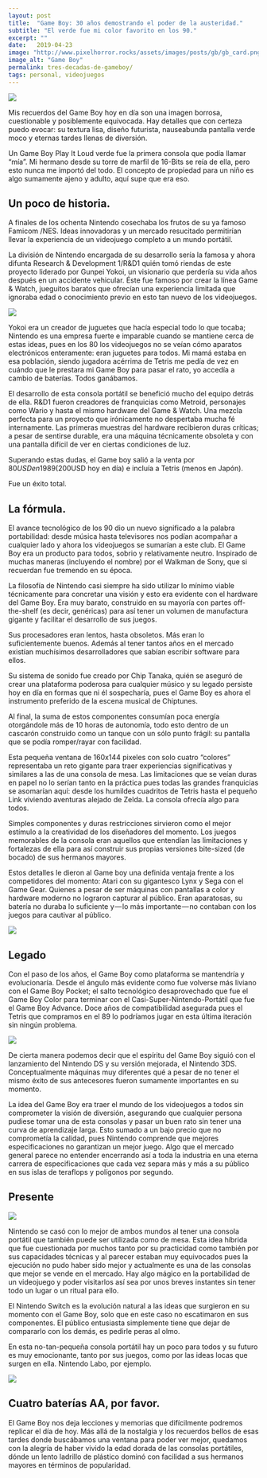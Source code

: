 ```yaml
---
layout: post
title:  "Game Boy: 30 años demostrando el poder de la austeridad."
subtitle: "El verde fue mi color favorito en los 90."
excerpt: ""
date:   2019-04-23
image: "http://www.pixelhorror.rocks/assets/images/posts/gb/gb_card.png"
image_alt: "Game Boy"
permalink: tres-decadas-de-gameboy/
tags: personal, videojuegos
---
```


<img src="/assets/images/posts/gb/gb_title.png" class="center db mt4 mt5-l mb3 mb3-l">

Mis recuerdos del Game Boy hoy en día son una imagen borrosa, cuestionable y posiblemente equivocada. Hay detalles que con certeza puedo evocar: su textura lisa, diseño futurista, nauseabunda pantalla verde moco y eternas tardes llenas de diversión.

Un Game Boy Play It Loud verde fue la primera consola que podía llamar “mía”. Mi hermano desde su torre de marfil de 16-Bits se reía de ella, pero esto nunca me importó del todo. El concepto de propiedad para un niño es algo sumamente ajeno y adulto, aquí supe que era eso.

## Un poco de historia.
A finales de los ochenta Nintendo cosechaba los frutos de su ya famoso Famicom /NES. Ideas innovadoras y un mercado resucitado permitirían llevar la experiencia de un videojuego completo a un mundo portátil.

La división de Nintendo encargada de su desarrollo sería la famosa y ahora difunta Research & Development 1/R&D1 quién tomó riendas de este proyecto liderado por Gunpei Yokoi, un visionario que perdería su vida años después en un accidente vehicular. Éste fue famoso por crear la línea Game & Watch, jueguitos baratos que ofrecían una experiencia limitada que ignoraba edad o conocimiento previo en esto tan nuevo de los videojuegos.

<img src="/assets/images/posts/gb/gamewatch.jpeg" class="center db mt4 mt5-l mb3 mb3-l">

Yokoi era un creador de juguetes que hacía especial todo lo que tocaba; Nintendo es una empresa fuerte e imparable cuando se mantiene cerca de estas ideas, pues en los 80 los videojuegos no se veían cómo aparatos electrónicos enteramente: eran juguetes para todos. Mi mamá estaba en esa población, siendo jugadora acérrima de Tetris me pedía de vez en cuándo que le prestara mi Game Boy para pasar el rato, yo accedía a cambio de baterías. Todos ganábamos.

El desarrollo de esta consola portátil se benefició mucho del equipo detrás de ella. R&D1 fueron creadores de franquicias como Metroid, personajes como Wario y hasta el mismo hardware del Game & Watch. Una mezcla perfecta para un proyecto que irónicamente no despertaba mucha fé internamente. Las primeras muestras del hardware recibieron duras críticas; a pesar de sentirse durable, era una máquina técnicamente obsoleta y con una pantalla difícil de ver en ciertas condiciones de luz.

Superando estas dudas, el Game boy salió a la venta por $80USD en 1989 ($200USD hoy en día) e incluía a Tetris (menos en Japón).

Fue un éxito total.

## La fórmula.

El avance tecnológico de los 90 dio un nuevo significado a la palabra portabilidad: desde música hasta televisores nos podían acompañar a cualquier lado y ahora los videojuegos se sumarían a este club. El Game Boy era un producto para todos, sobrio y relativamente neutro. Inspirado de muchas maneras (incluyendo el nombre) por el Walkman de Sony, que si recuerdan fue tremendo en su época.

La filosofía de Nintendo casi siempre ha sido utilizar lo mínimo viable técnicamente para concretar una visión y esto era evidente con el hardware del Game Boy. Era muy barato, construido en su mayoría con partes off-the-shelf (es decir, genéricas) para así tener un volumen de manufactura gigante y facilitar el desarrollo de sus juegos.

Sus procesadores eran lentos, hasta obsoletos. Más eran lo suficientemente buenos. Además al tener tantos años en el mercado existían muchísimos desarrolladores que sabían escribir software para ellos.

Su sistema de sonido fue creado por Chip Tanaka, quién se aseguró de crear una plataforma poderosa para cualquier músico y su legado persiste hoy en día en formas que ni él sospecharía, pues el Game Boy es ahora el instrumento preferido de la escena musical de Chiptunes.

Al final, la suma de estos componentes consumían poca energía otorgándole más de 10 horas de autonomía, todo esto dentro de un cascarón construido como un tanque con un sólo punto frágil: su pantalla que se podía romper/rayar con facilidad.

Esta pequeña ventana de 160x144 pixeles con solo cuatro “colores” representaba un reto gigante para traer experiencias significativas y similares a las de una consola de mesa. Las limitaciones que se veían duras en papel no lo serían tanto en la práctica pues todas las grandes franquicias se asomarían aquí: desde los humildes cuadritos de Tetris hasta el pequeño Link viviendo aventuras alejado de Zelda. La consola ofrecía algo para todos.

Simples componentes y duras restricciones sirvieron como el mejor estímulo a la creatividad de los diseñadores del momento. Los juegos memorables de la consola eran aquellos que entendían las limitaciones y fortalezas de ella para así construir sus propias versiones bite-sized (de bocado) de sus hermanos mayores.

Estos detalles le dieron al Game boy una definida ventaja frente a los competidores del momento: Atari con su gigantesco Lynx y Sega con el Game Gear. Quienes a pesar de ser máquinas con pantallas a color y hardware moderno no lograron capturar al público. Eran aparatosas, su batería no duraba lo suficiente y — lo más importante — no contaban con los juegos para cautivar al público.

<img src="/assets/images/posts/gb/box_wall.png" class="center db mt4 mt5-l mb3 mb3-l">

## Legado
Con el paso de los años, el Game Boy como plataforma se mantendría y evolucionaría. Desde el ángulo más evidente como fue volverse más liviano con el Game Boy Pocket; el salto tecnológico desaprovechado que fue el Game Boy Color para terminar con el Casi-Super-Nintendo-Portátil que fue el Game Boy Advance. Doce años de compatibilidad asegurada pues el Tetris que compramos en el 89 lo podríamos jugar en esta última iteración sin ningún problema.

<img src="/assets/images/posts/gb/family.png" class="center db mt4 mt5-l mb3 mb3-l">

De cierta manera podemos decir que el espíritu del Game Boy siguió con el lanzamiento del Nintendo DS y su versión mejorada, el Nintendo 3DS. Conceptualmente máquinas muy diferentes qué a pesar de no tener el mismo éxito de sus antecesores fueron sumamente importantes en su momento.

La idea del Game Boy era traer el mundo de los videojuegos a todos sin comprometer la visión de diversión, asegurando que cualquier persona pudiese tomar una de esta consolas y pasar un buen rato sin tener una curva de aprendizaje larga. Esto sumado a un bajo precio que no comprometía la calidad, pues Nintendo comprende que mejores especificaciones no garantizan un mejor juego. Algo que el mercado general parece no entender encerrando así a toda la industria en una eterna carrera de especificaciones que cada vez separa más y más a su público en sus islas de teraflops y polígonos por segundo.

## Presente

<img src="/assets/images/posts/gb/switch.jpg" class="center db mt4 mt5-l mb3 mb3-l">

Nintendo se casó con lo mejor de ambos mundos al tener una consola portátil que también puede ser utilizada como de mesa. Esta idea híbrida que fue cuestionada por muchos tanto por su practicidad como también por sus capacidades técnicas y al parecer estaban muy equivocados pues la ejecución no pudo haber sido mejor y actualmente es una de las consolas que mejor se vende en el mercado. Hay algo mágico en la portabilidad de un videojuego y poder visitarlos así sea por unos breves instantes sin tener todo un lugar o un ritual para ello.

El Nintendo Switch es la evolución natural a las ideas que surgieron en su momento con el Game Boy, solo que en este caso no escatimaron en sus componentes. El público entusiasta simplemente tiene que dejar de compararlo con los demás, es pedirle peras al olmo.

En esta no-tan-pequeña consola portátil hay un poco para todos y su futuro es muy emocionante, tanto por sus juegos, como por las ideas locas que surgen en ella. Nintendo Labo, por ejemplo.

<img src="/assets/images/posts/gb/labo.jpg" class="center db mt4 mt5-l mb3 mb3-l">

## Cuatro baterías AA, por favor.

El Game Boy nos deja lecciones y memorias que difícilmente podremos replicar el día de hoy. Más allá de la nostalgia y los recuerdos bellos de esas tardes donde buscábamos una ventana para poder ver mejor, quedamos con la alegría de haber vivido la edad dorada de las consolas portátiles, dónde un lento ladrillo de plástico dominó con facilidad a sus hermanos mayores en términos de popularidad.
